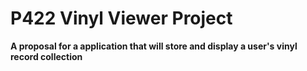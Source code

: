 # P422 Vinyl Viewer Project

**A proposal for a application that will store and display a user's vinyl record collection** 

